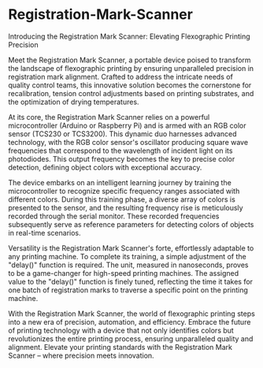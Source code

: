 # Registration-Mark-Scanner
Introducing the Registration Mark Scanner: Elevating Flexographic Printing Precision

Meet the Registration Mark Scanner, a portable device poised to transform the landscape of flexographic printing by ensuring unparalleled precision in registration mark alignment. Crafted to address the intricate needs of quality control teams, this innovative solution becomes the cornerstone for recalibration, tension control adjustments based on printing substrates, and the optimization of drying temperatures.

At its core, the Registration Mark Scanner relies on a powerful microcontroller (Arduino or Raspberry Pi) and is armed with an RGB color sensor (TCS230 or TCS3200). This dynamic duo harnesses advanced technology, with the RGB color sensor's oscillator producing square wave frequencies that correspond to the wavelength of incident light on its photodiodes. This output frequency becomes the key to precise color detection, defining object colors with exceptional accuracy.

The device embarks on an intelligent learning journey by training the microcontroller to recognize specific frequency ranges associated with different colors. During this training phase, a diverse array of colors is presented to the sensor, and the resulting frequency rise is meticulously recorded through the serial monitor. These recorded frequencies subsequently serve as reference parameters for detecting colors of objects in real-time scenarios.

Versatility is the Registration Mark Scanner's forte, effortlessly adaptable to any printing machine. To complete its training, a simple adjustment of the "delay()" function is required. The unit, measured in nanoseconds, proves to be a game-changer for high-speed printing machines. The assigned value to the "delay()" function is finely tuned, reflecting the time it takes for one batch of registration marks to traverse a specific point on the printing machine.

With the Registration Mark Scanner, the world of flexographic printing steps into a new era of precision, automation, and efficiency. Embrace the future of printing technology with a device that not only identifies colors but revolutionizes the entire printing process, ensuring unparalleled quality and alignment. Elevate your printing standards with the Registration Mark Scanner – where precision meets innovation.
